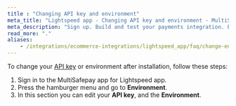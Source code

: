 ```yaml
---
title : "Changing API key and environment"
meta_title: "Lightspeed app - Changing API key and environment - MultiSafepay Docs"
meta_description: "Sign up. Build and test your payments integration. Explore our products and services. Use our API reference, SDKs, and wrappers. Get support."
read_more: "."
aliases:
    - /integrations/ecommerce-integrations/lightspeed_app/faq/change-environment/
---
```


To change your [API key](/faq/general/multisafepay-glossary/#api-key) or environment after installation, follow these steps:

1. Sign in to the MultiSafepay app for Lightspeed app.
2. Press the hamburger menu and go to **Environment**.
3. In this section you can edit your **API key**, and the **Environment**.
